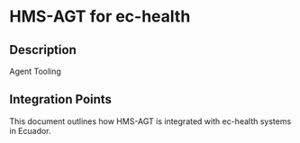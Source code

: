 # HMS-AGT for ec-health

## Description

Agent Tooling

## Integration Points

This document outlines how HMS-AGT is integrated with ec-health systems in Ecuador.
